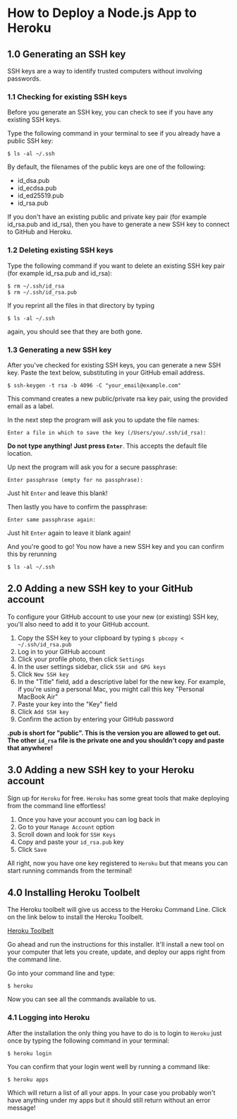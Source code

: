 # How to Deploy a Node.js App to Heroku

## 1.0 Generating an SSH key

SSH keys are a way to identify trusted computers without involving passwords.

### 1.1 Checking for existing SSH keys

Before you generate an SSH key, you can check to see if you have any existing SSH keys.

Type the following command in your terminal to see if you already have a public SSH key:

```
$ ls -al ~/.ssh
```

By default, the filenames of the public keys are one of the following:

* id_dsa.pub
* id_ecdsa.pub
* id_ed25519.pub
* id_rsa.pub

If you don't have an existing public and private key pair (for example id_rsa.pub and id_rsa), then you have to generate a new SSH key to connect to GitHub and Heroku.

### 1.2 Deleting existing SSH keys

Type the following command if you want to delete an existing SSH key pair (for example id_rsa.pub and id_rsa):

```
$ rm ~/.ssh/id_rsa
$ rm ~/.ssh/id_rsa.pub
```

If you reprint all the files in that directory by typing

```
$ ls -al ~/.ssh
```

again, you should see that they are both gone.

### 1.3 Generating a new SSH key

After you've checked for existing SSH keys, you can generate a new SSH key. Paste the text below, substituting in your GitHub email address.

```
$ ssh-keygen -t rsa -b 4096 -C "your_email@example.com"
```

This command creates a new public/private rsa key pair, using the provided email as a label.

In the next step the program will ask you to update the file names:

```
Enter a file in which to save the key (/Users/you/.ssh/id_rsa):
```

**Do not type anything! Just press `Enter`**. This accepts the default file location.

Up next the program will ask you for a secure passphrase:

```
Enter passphrase (empty for no passphrase):
```

Just hit `Enter` and leave this blank!

Then lastly you have to confirm the passphrase:

```
Enter same passphrase again:
```

Just hit `Enter` again to leave it blank again!

And you're good to go! You now have a new SSH key and you can confirm this by rerunning
```
$ ls -al ~/.ssh
```

## 2.0 Adding a new SSH key to your GitHub account

To configure your GitHub account to use your new (or existing) SSH key, you'll also need to add it to your GitHub account.

1. Copy the SSH key to your clipboard  by typing `$ pbcopy < ~/.ssh/id_rsa.pub`
2. Log in to your GitHub account
3. Click your profile photo, then click `Settings`
3. In the user settings sidebar, click `SSH and GPG keys`
4. Click `New SSH key`
5. In the "Title" field, add a descriptive label for the new key. For example, if you're using a personal Mac, you might call this key "Personal MacBook Air"
6. Paste your key into the "Key" field
7. Click `Add SSH key`
8. Confirm the action by entering your GitHub password

**.pub is short for "public". This is the version you are allowed to get out. The other `id_rsa` file is the private one and you shouldn't  copy and paste that anywhere!**

## 3.0 Adding a new SSH key to your Heroku account

Sign up for `Heroku` for free. `Heroku` has some great tools that make deploying from the command line effortless!

1. Once you have your account you can log back in
2. Go to your `Manage Account` option
3. Scroll down and look for `SSH Keys`
4. Copy and paste your `id_rsa.pub` key
5. Click `Save`

All right, now you have one key registered to `Heroku` but that means you can start running commands from the terminal!

## 4.0 Installing Heroku Toolbelt

The Heroku toolbelt will give us access to the Heroku Command Line. Click on the link below to install the Heroku Toolbelt.

[Heroku Toolbelt](https://toolbelt.heroku.com/)

Go ahead and run the instructions for this installer. It'll install a new tool on your computer that lets you create, update, and deploy our apps right from the command line.

Go into your command line and type:

```
$ heroku
```

Now you can see all the commands available to us.

### 4.1 Logging into Heroku

After the installation the only thing you have to do is to login to `Heroku` just once by typing the following command in your terminal:

```
$ heroku login
```

You can confirm that your login went well by running a command like:

```
$ heroku apps
```

Which will return a list of all your apps. In your case you probably won't have anything under my apps but it should still return without an error message!
